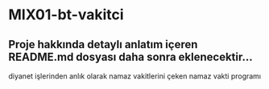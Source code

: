 # MIX01-bt-vakitci
Proje hakkında detaylı anlatım içeren README.md dosyası daha sonra eklenecektir...
-------
diyanet işlerinden anlık olarak namaz vakitlerini çeken namaz vakti programı
